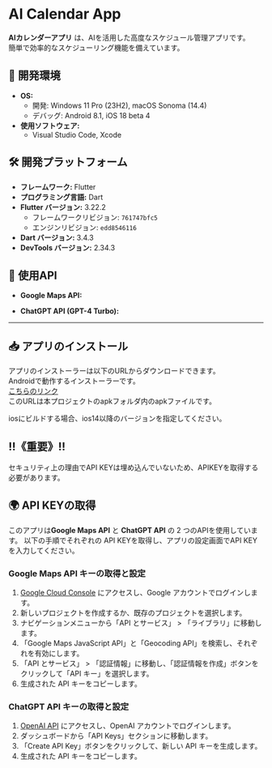 # AI Calendar App

**AIカレンダーアプリ** は、AIを活用した高度なスケジュール管理アプリです。  
簡単で効率的なスケジューリング機能を備えています。   

## 📱 開発環境

- **OS:**
  - 開発: Windows 11 Pro (23H2), macOS Sonoma (14.4)
  - デバッグ: Android 8.1, iOS 18 beta 4
- **使用ソフトウェア:**
  - Visual Studio Code, Xcode

## 🛠️ 開発プラットフォーム

- **フレームワーク:** Flutter
- **プログラミング言語:** Dart
- **Flutter バージョン:** 3.22.2
  - フレームワークリビジョン: `761747bfc5`
  - エンジンリビジョン: `edd8546116`
- **Dart バージョン:** 3.4.3
- **DevTools バージョン:** 2.34.3

## 🔌 使用API

- **Google Maps API:**  
  
- **ChatGPT API (GPT-4 Turbo):**  

---
## 📥 アプリのインストール

アプリのインストーラーは以下のURLからダウンロードできます。  
Androidで動作するインストーラーです。  
  [こちらのリンク](https://github.com/kanamecode/AI-calendar-app/blob/main/apk/AI%20Calendar%20App.apk)  
このURLは本プロジェクトのapkフォルダ内のapkファイルです。  

iosにビルドする場合、ios14以降のバージョンを指定してください。

## ‼️《重要》‼️
セキュリティ上の理由でAPI KEYは埋め込んでいないため、APIKEYを取得する必要があります。

## 🌍 API KEYの取得
このアプリは**Google Maps API** と **ChatGPT API** の 2 つのAPIを使用しています。
以下の手順でそれぞれの API KEYを取得し、アプリの設定画面でAPI KEYを入力してください。

### Google Maps API キーの取得と設定

1. [Google Cloud Console](https://console.cloud.google.com/) にアクセスし、Google アカウントでログインします。
2. 新しいプロジェクトを作成するか、既存のプロジェクトを選択します。
3. ナビゲーションメニューから「API とサービス」 > 「ライブラリ」に移動します。
4. 「Google Maps JavaScript API」と「Geocoding API」を検索し、それぞれを有効にします。
5. 「API とサービス」 > 「認証情報」に移動し、「認証情報を作成」ボタンをクリックして「API キー」を選択します。
6. 生成された API キーをコピーします。

### ChatGPT API キーの取得と設定

1. [OpenAI API](https://platform.openai.com/) にアクセスし、OpenAI アカウントでログインします。
2. ダッシュボードから「API Keys」セクションに移動します。
3. 「Create API Key」ボタンをクリックして、新しい API キーを生成します。
4. 生成された API キーをコピーします。

